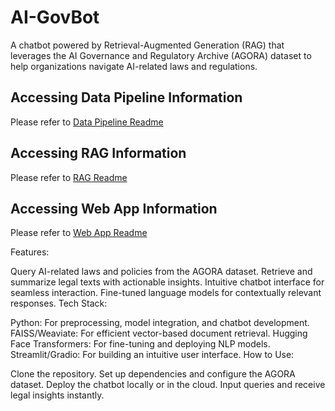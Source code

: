 # AI-GovBot
A chatbot powered by Retrieval-Augmented Generation (RAG) that leverages the AI Governance and Regulatory Archive (AGORA) dataset to help organizations navigate AI-related laws and regulations.


## Accessing Data Pipeline Information
Please refer to [Data Pipeline Readme](data/data-pipeline/README.md)

## Accessing RAG Information
Please refer to [RAG Readme](src/readme/README_RAG_pipeline.md)

## Accessing Web App Information
Please refer to [Web App Readme](src/readme/README_web_app.md)

Features:

Query AI-related laws and policies from the AGORA dataset.
Retrieve and summarize legal texts with actionable insights.
Intuitive chatbot interface for seamless interaction.
Fine-tuned language models for contextually relevant responses.
Tech Stack:

Python: For preprocessing, model integration, and chatbot development.
FAISS/Weaviate: For efficient vector-based document retrieval.
Hugging Face Transformers: For fine-tuning and deploying NLP models.
Streamlit/Gradio: For building an intuitive user interface.
How to Use:

Clone the repository.
Set up dependencies and configure the AGORA dataset.
Deploy the chatbot locally or in the cloud.
Input queries and receive legal insights instantly.
